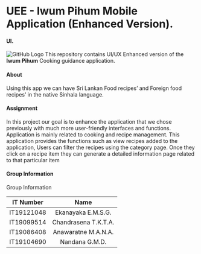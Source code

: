 # UEE - Iwum Pihum Mobile Application (Enhanced Version).

#### UI.

![GitHub Logo](mobile-application-ui.png)
This repository contains UI/UX Enhanced version of the **Iwum Pihum** Cooking guidance application.

#### About

Using this app we can have Sri Lankan Food recipes’ and Foreign food recipes’ in the native Sinhala language.

#### Assignment

In this project our goal is to enhance the application that we chose previously with much more
user-friendly interfaces and functions. Application is mainly related to cooking and recipe
management. This application provides the functions such as view recipes added to the
application, Users can filter the recipes using the category page. Once they click on a recipe item
they can generate a detailed information page related to that particular item

#### Group Information

Group Information

| IT Number   |     Name    |  
|----------|:-------------:|
| IT19121048 |  Ekanayaka E.M.S.G. | 
| IT19099514 |    Chandrasena T.K.T.A.   | 
| IT19086408| Anawaratne M.A.N.A. |
| IT19104690| Nandana G.M.D. |